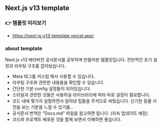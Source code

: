 ## Next.js v13 template

### 👉 템플릿 미리보기

- https://next-js-v13-template.vercel.app/

### about template

Next.js v13 베타버전 공식문서를 공부하며 만들어본 템플릿입니다. 전반적인 초기 설정과 라우팅 구조를 잡아놨습니다.

- Meta 태그를 커스텀 해서 사용할 수 있습니다.
- 라우팅 구조와 관련한 내용들을 확인할 수 있습니다.
- 간단한 기본 config 설정들이 되어있습니다.
- 스타일과 관련한 것들은 사용하실 라이브러리에 따라 따로 설정이 필요합니다.
- 코드 내에 몇가지 실험하면서 알아낸 팁들을 주석으로 써뒀습니다. 신기한 동물 사전을 보는 기분을 느낄 수 있기를..
- 공식문서 번역은 "Docs.md" 파일을 참고하면 됩니다. (지속 업데이트 예정)
- 코드와 프로젝트 배포된 것을 함께 보면서 이해하면 좋습니다.
